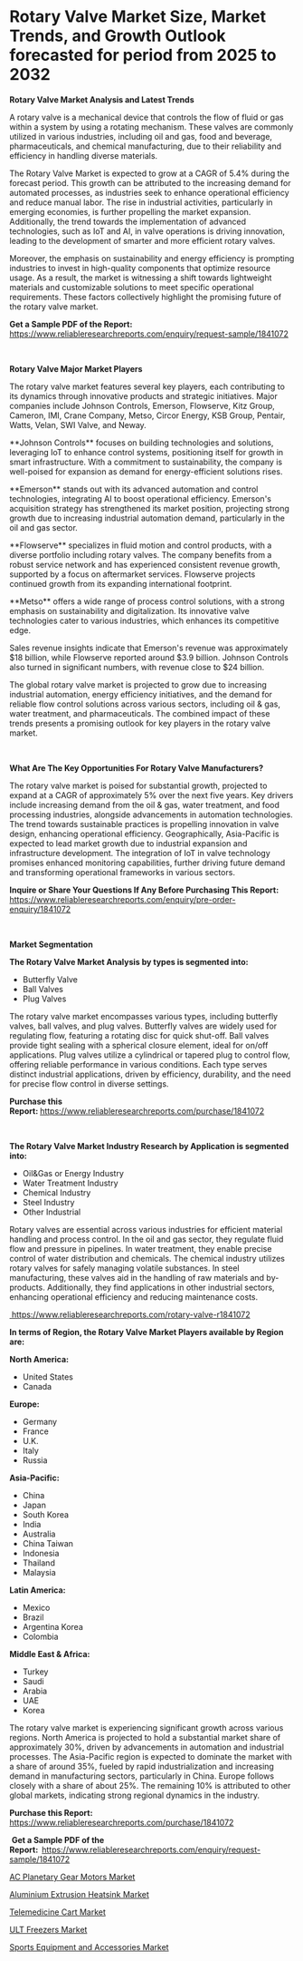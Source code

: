 <p><h1>Rotary Valve Market Size, Market Trends, and Growth Outlook forecasted for period from 2025 to 2032</h1></p><p><strong>Rotary Valve Market Analysis and Latest Trends</strong></p>
<p><p>A rotary valve is a mechanical device that controls the flow of fluid or gas within a system by using a rotating mechanism. These valves are commonly utilized in various industries, including oil and gas, food and beverage, pharmaceuticals, and chemical manufacturing, due to their reliability and efficiency in handling diverse materials.</p><p>The Rotary Valve Market is expected to grow at a CAGR of 5.4% during the forecast period. This growth can be attributed to the increasing demand for automated processes, as industries seek to enhance operational efficiency and reduce manual labor. The rise in industrial activities, particularly in emerging economies, is further propelling the market expansion. Additionally, the trend towards the implementation of advanced technologies, such as IoT and AI, in valve operations is driving innovation, leading to the development of smarter and more efficient rotary valves. </p><p>Moreover, the emphasis on sustainability and energy efficiency is prompting industries to invest in high-quality components that optimize resource usage. As a result, the market is witnessing a shift towards lightweight materials and customizable solutions to meet specific operational requirements. These factors collectively highlight the promising future of the rotary valve market.</p></p>
<p><strong>Get a Sample PDF of the Report:&nbsp;</strong> <a href="https://www.reliableresearchreports.com/enquiry/request-sample/1841072?utm_campaign=9&utm_medium=2&utm_source=Github&utm_content=ia&utm_term=19022025&utm_id=rotary-valve">https://www.reliableresearchreports.com/enquiry/request-sample/1841072</a></p>
<p>&nbsp;</p>
<p><strong>Rotary Valve Major Market Players</strong></p>
<p><p>The rotary valve market features several key players, each contributing to its dynamics through innovative products and strategic initiatives. Major companies include Johnson Controls, Emerson, Flowserve, Kitz Group, Cameron, IMI, Crane Company, Metso, Circor Energy, KSB Group, Pentair, Watts, Velan, SWI Valve, and Neway.</p><p>**Johnson Controls** focuses on building technologies and solutions, leveraging IoT to enhance control systems, positioning itself for growth in smart infrastructure. With a commitment to sustainability, the company is well-poised for expansion as demand for energy-efficient solutions rises.</p><p>**Emerson** stands out with its advanced automation and control technologies, integrating AI to boost operational efficiency. Emerson's acquisition strategy has strengthened its market position, projecting strong growth due to increasing industrial automation demand, particularly in the oil and gas sector.</p><p>**Flowserve** specializes in fluid motion and control products, with a diverse portfolio including rotary valves. The company benefits from a robust service network and has experienced consistent revenue growth, supported by a focus on aftermarket services. Flowserve projects continued growth from its expanding international footprint.</p><p>**Metso** offers a wide range of process control solutions, with a strong emphasis on sustainability and digitalization. Its innovative valve technologies cater to various industries, which enhances its competitive edge.</p><p>Sales revenue insights indicate that Emerson's revenue was approximately $18 billion, while Flowserve reported around $3.9 billion. Johnson Controls also turned in significant numbers, with revenue close to $24 billion.</p><p>The global rotary valve market is projected to grow due to increasing industrial automation, energy efficiency initiatives, and the demand for reliable flow control solutions across various sectors, including oil & gas, water treatment, and pharmaceuticals. The combined impact of these trends presents a promising outlook for key players in the rotary valve market.</p></p>
<p>&nbsp;</p>
<p><strong>What Are The Key Opportunities For Rotary Valve Manufacturers?</strong></p>
<p><p>The rotary valve market is poised for substantial growth, projected to expand at a CAGR of approximately 5% over the next five years. Key drivers include increasing demand from the oil & gas, water treatment, and food processing industries, alongside advancements in automation technologies. The trend towards sustainable practices is propelling innovation in valve design, enhancing operational efficiency. Geographically, Asia-Pacific is expected to lead market growth due to industrial expansion and infrastructure development. The integration of IoT in valve technology promises enhanced monitoring capabilities, further driving future demand and transforming operational frameworks in various sectors.</p></p>
<p><strong>Inquire or Share Your Questions If Any Before Purchasing This Report:</strong> <a href="https://www.reliableresearchreports.com/enquiry/pre-order-enquiry/1841072?utm_campaign=9&utm_medium=2&utm_source=Github&utm_content=ia&utm_term=19022025&utm_id=rotary-valve">https://www.reliableresearchreports.com/enquiry/pre-order-enquiry/1841072</a></p>
<p>&nbsp;</p>
<p><strong>Market Segmentation</strong></p>
<p><strong>The Rotary Valve Market Analysis by types is segmented into:</strong></p>
<p><ul><li>Butterfly Valve</li><li>Ball Valves</li><li>Plug Valves</li></ul></p>
<p><p>The rotary valve market encompasses various types, including butterfly valves, ball valves, and plug valves. Butterfly valves are widely used for regulating flow, featuring a rotating disc for quick shut-off. Ball valves provide tight sealing with a spherical closure element, ideal for on/off applications. Plug valves utilize a cylindrical or tapered plug to control flow, offering reliable performance in various conditions. Each type serves distinct industrial applications, driven by efficiency, durability, and the need for precise flow control in diverse settings.</p></p>
<p><strong>Purchase this Report:&nbsp;</strong><a href="https://www.reliableresearchreports.com/purchase/1841072?utm_campaign=9&utm_medium=2&utm_source=Github&utm_content=ia&utm_term=19022025&utm_id=rotary-valve">https://www.reliableresearchreports.com/purchase/1841072</a></p>
<p>&nbsp;</p>
<p><strong>The Rotary Valve Market Industry Research by Application is segmented into:</strong></p>
<p><ul><li>Oil&Gas or Energy Industry</li><li>Water Treatment Industry</li><li>Chemical Industry</li><li>Steel Industry</li><li>Other Industrial</li></ul></p>
<p><p>Rotary valves are essential across various industries for efficient material handling and process control. In the oil and gas sector, they regulate fluid flow and pressure in pipelines. In water treatment, they enable precise control of water distribution and chemicals. The chemical industry utilizes rotary valves for safely managing volatile substances. In steel manufacturing, these valves aid in the handling of raw materials and by-products. Additionally, they find applications in other industrial sectors, enhancing operational efficiency and reducing maintenance costs.</p></p>
<p><a href="https://www.reliableresearchreports.com/rotary-valve-r1841072?utm_campaign=9&utm_medium=2&utm_source=Github&utm_content=ia&utm_term=19022025&utm_id=rotary-valve">&nbsp;https://www.reliableresearchreports.com/rotary-valve-r1841072</a></p>
<p><strong>In terms of Region, the Rotary Valve Market Players available by Region are:</strong></p>
<p>
    <p> <strong> North America: </strong>
        <ul>
            <li>United States</li>
            <li>Canada</li>
        </ul>
        </p> 
    <p> <strong> Europe: </strong>
        <ul>
            <li>Germany</li>
            <li>France</li>
            <li>U.K.</li>
            <li>Italy</li>
            <li>Russia</li>
        </ul>
        </p> 
    <p> <strong> Asia-Pacific: </strong>
        <ul>
            <li>China</li>
            <li>Japan</li>
            <li>South Korea</li>
            <li>India</li>
            <li>Australia</li>
            <li>China Taiwan</li>
            <li>Indonesia</li>
            <li>Thailand</li>
            <li>Malaysia</li>
        </ul>
        </p> 
    <p> <strong> Latin America: </strong>
        <ul>
            <li>Mexico</li>
            <li>Brazil</li>
            <li>Argentina Korea</li>
            <li>Colombia</li>
        </ul>
        </p> 
    <p> <strong> Middle East & Africa: </strong>
        <ul>
            <li>Turkey</li>
            <li>Saudi</li>
            <li>Arabia</li>
            <li>UAE</li>
            <li>Korea</li>
        </ul>
    </p>
    </p>
<p><p>The rotary valve market is experiencing significant growth across various regions. North America is projected to hold a substantial market share of approximately 30%, driven by advancements in automation and industrial processes. The Asia-Pacific region is expected to dominate the market with a share of around 35%, fueled by rapid industrialization and increasing demand in manufacturing sectors, particularly in China. Europe follows closely with a share of about 25%. The remaining 10% is attributed to other global markets, indicating strong regional dynamics in the industry.</p></p>
<p><strong>Purchase this Report: </strong><a href="https://www.reliableresearchreports.com/purchase/1841072?utm_campaign=9&utm_medium=2&utm_source=Github&utm_content=ia&utm_term=19022025&utm_id=rotary-valve">https://www.reliableresearchreports.com/purchase/1841072</a></p>
<p>&nbsp;<strong>Get a Sample PDF of the Report:&nbsp;&nbsp;</strong><a href="https://www.reliableresearchreports.com/enquiry/request-sample/1841072?utm_campaign=9&utm_medium=2&utm_source=Github&utm_content=ia&utm_term=19022025&utm_id=rotary-valve">https://www.reliableresearchreports.com/enquiry/request-sample/1841072</a></p>
<p><strong></strong></p>
<p><p><a href="https://github.com/organophelia8282/Market-Research-Report-List-1/blob/main/ac-planetary-gear-motors-market.md?utm_campaign=9&utm_medium=2&utm_source=Github&utm_content=ia&utm_term=19022025&utm_id=rotary-valve">AC Planetary Gear Motors Market</a></p><p><a href="https://github.com/jamastodola515/Market-Research-Report-List-1/blob/main/aluminium-extrusion-heatsink-market.md?utm_campaign=9&utm_medium=2&utm_source=Github&utm_content=ia&utm_term=19022025&utm_id=rotary-valve">Aluminium Extrusion Heatsink Market</a></p><p><a href="https://github.com/iwciasylvya/Market-Research-Report-List-1/blob/main/telemedicine-cart-market.md?utm_campaign=9&utm_medium=2&utm_source=Github&utm_content=ia&utm_term=19022025&utm_id=rotary-valve">Telemedicine Cart Market</a></p><p><a href="https://github.com/buqjavesora/Market-Research-Report-List-1/blob/main/ult-freezers-market.md?utm_campaign=9&utm_medium=2&utm_source=Github&utm_content=ia&utm_term=19022025&utm_id=rotary-valve">ULT Freezers Market</a></p><p><a href="https://github.com/savannabyun726/Market-Research-Report-List-1/blob/main/sports-equipment-and-accessories-market.md?utm_campaign=9&utm_medium=2&utm_source=Github&utm_content=ia&utm_term=19022025&utm_id=rotary-valve">Sports Equipment and Accessories Market</a></p></p>